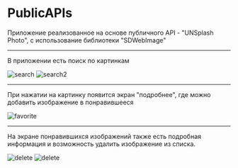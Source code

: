 # PublicAPIs

Приложение реализованное на основе публичного API - "UNSplash Photo", с использование библиотеки "SDWebImage"

___

В приложении есть поиск по картинкам

![search](https://ie.wampi.ru/2022/02/06/Simulator-Screen-Shot---iPhone-12-mini---2022-02-06-at-18.24.57.png)
![search2](https://ie.wampi.ru/2022/02/06/Simulator-Screen-Shot---iPhone-12-mini---2022-02-06-at-18.27.39.png)
___

При нажатии на картинку появится экран "подробнее", где можно добавить изображение в понравившееся

![favorite](https://ie.wampi.ru/2022/02/06/Simulator-Screen-Shot---iPhone-12-mini---2022-02-06-at-18.27.56.png)

___

На экране понравившихся изображений также есть подробная информация и возможность удалить изображение из списка.

![delete](https://ie.wampi.ru/2022/02/06/Simulator-Screen-Shot---iPhone-12-mini---2022-02-06-at-18.28.28.png)
![delete](https://ie.wampi.ru/2022/02/06/Simulator-Screen-Shot---iPhone-12-mini---2022-02-06-at-18.28.37.png)


